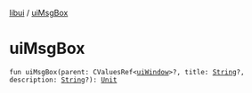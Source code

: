 [libui](index.md) / [uiMsgBox](./ui-msg-box.md)

# uiMsgBox

`fun uiMsgBox(parent: CValuesRef<`[`uiWindow`](ui-window.md)`>?, title: `[`String`](https://kotlinlang.org/api/latest/jvm/stdlib/kotlin/-string/index.html)`?, description: `[`String`](https://kotlinlang.org/api/latest/jvm/stdlib/kotlin/-string/index.html)`?): `[`Unit`](https://kotlinlang.org/api/latest/jvm/stdlib/kotlin/-unit/index.html)